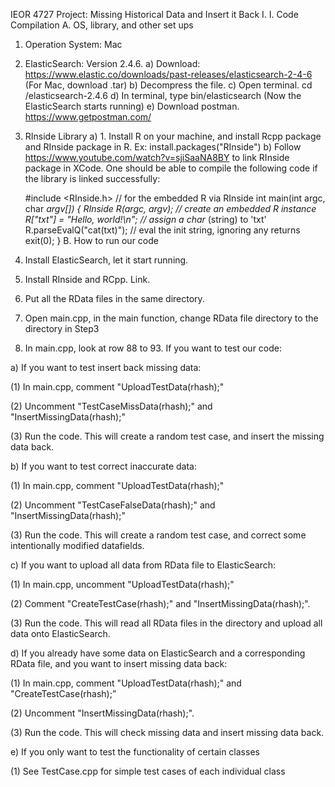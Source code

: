 IEOR 4727 Project: Missing Historical Data and Insert it Back
I.	I. Code Compilation 
A.	OS, library, and other set ups
1.	Operation System: Mac
2.	ElasticSearch: Version 2.4.6. 
a)	Download: https://www.elastic.co/downloads/past-releases/elasticsearch-2-4-6 (For Mac, download .tar)
b)	Decompress the file. 
c)	Open terminal. cd <your path>/elasticsearch-2.4.6
d)	In terminal, type bin/elasticsearch (Now the ElasticSearch starts running)
e)	Download postman. https://www.getpostman.com/ 
3.	RInside Library 
a)	1. Install R on your machine, and install Rcpp package and RInside package in R. Ex: install.packages("RInside")
b)	Follow https://www.youtube.com/watch?v=sjiSaaNA8BY to link RInside package in XCode. One should be able to compile the following code if the library is linked successfully:

	#include <RInside.h>       // for the embedded R via RInside
	int main(int argc, char *argv[]) {
		RInside R(argc, argv);      // create an embedded R instance
    		R["txt"] = "Hello, world!\n";      // assign a char* (string) to 'txt'
    		R.parseEvalQ("cat(txt)");     // eval the init string, ignoring any returns
    		exit(0);
		}
B.	How to run our code 
1.	Install ElasticSearch, let it start running.
2.	Install RInside and RCpp. Link.
3.	Put all the RData files in the same directory.
4.	Open main.cpp, in the main function, change RData file directory to the directory in Step3
5.	In main.cpp, look at row 88 to 93. If you want to test our code:

a)	If you want to test insert back missing data: 

(1)	In main.cpp, comment "UploadTestData(rhash);"

(2)	Uncomment "TestCaseMissData(rhash);" and "InsertMissingData(rhash);"

(3)	Run the code. This will create a random test case, and insert the missing data back.

b)	If you want to test correct inaccurate data: 

(1)	In main.cpp, comment "UploadTestData(rhash);"

(2)	Uncomment "TestCaseFalseData(rhash);" and "InsertMissingData(rhash);"

(3)	Run the code. This will create a random test case, and correct some intentionally modified datafields.

c)	If you want to upload all data from RData file to ElasticSearch:

(1)	In main.cpp, uncomment "UploadTestData(rhash);"

(2)	Comment "CreateTestCase(rhash);" and "InsertMissingData(rhash);".

(3)	Run the code. This will read all RData files in the directory and upload all data onto ElasticSearch.

d)	If you already have some data on ElasticSearch and a corresponding RData file, and you want to insert missing data back: 

(1)	In main.cpp, comment "UploadTestData(rhash);" and "CreateTestCase(rhash);”

(2)	Uncomment "InsertMissingData(rhash);".

(3)	Run the code. This will check missing data and insert missing data back.	

e)	If you only want to test the functionality of certain classes 

(1)	See TestCase.cpp for simple test cases of each individual class


